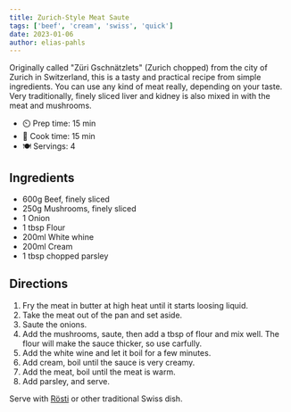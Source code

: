 ```yaml
---
title: Zurich-Style Meat Saute
tags: ['beef', 'cream', 'swiss', 'quick']
date: 2023-01-06
author: elias-pahls
---
```


Originally called  "Züri Gschnätzlets" (Zurich chopped) from the city of Zurich
in Switzerland, this is a tasty and practical recipe from simple ingredients.
You can use any kind of meat really, depending on your taste. Very
traditionally, finely sliced liver and kidney is also mixed in with the meat
and mushrooms.

- ⏲️ Prep time: 15 min
- 🍳 Cook time: 15 min
- 🍽️ Servings: 4

## Ingredients


- 600g	Beef, finely sliced
- 250g	Mushrooms, finely sliced
- 1	Onion
- 1 tbsp Flour
- 200ml	White whine
- 200ml Cream
- 1 tbsp chopped parsley

## Directions

1. Fry the meat in butter at high heat until it starts loosing liquid.
2. Take the meat out of the pan and set aside.
3. Saute the onions.
4. Add the mushrooms, saute, then add a tbsp of flour and mix well. The flour
   will make the sauce thicker, so use carfully.
5. Add the white wine and let it boil for a few minutes.
6. Add cream, boil until the sauce is very creamy.
7. Add the meat, boil until the meat is warm.
8. Add parsley, and serve.

Serve with [Rösti](./roesti.md) or other traditional Swiss dish.
